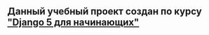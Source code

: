 ## Данный учебный проект создан по курсу <a href="https://stepik.org/course/174634/syllabus">"Django 5 для начинающих"</a> 
